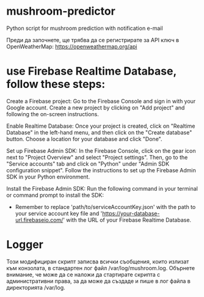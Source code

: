 # mushroom-predictor
Python script for mushroom prediction with notification e-mail

Преди да започнете, ще трябва да се регистрирате за API ключ в OpenWeatherMap: https://openweathermap.org/api

# use Firebase Realtime Database, follow these steps:

Create a Firebase project: Go to the Firebase Console and sign in with your Google account. Create a new project by clicking on "Add project" and following the on-screen instructions.

Enable Realtime Database: Once your project is created, click on "Realtime Database" in the left-hand menu, and then click on the "Create database" button. Choose a location for your database and click "Done".

Set up Firebase Admin SDK: In the Firebase Console, click on the gear icon next to "Project Overview" and select "Project settings". Then, go to the "Service accounts" tab and click on "Python" under "Admin SDK configuration snippet". Follow the instructions to set up the Firebase Admin SDK in your Python environment.

Install the Firebase Admin SDK: Run the following command in your terminal or command prompt to install the SDK:

* Remember to replace 'path/to/serviceAccountKey.json' with the path to your service account key file and 'https://your-database-url.firebaseio.com/' with the URL of your Firebase Realtime Database.

# Logger
Този модифициран скрипт записва всички съобщения, които излизат към конзолата, в стандартен лог файл /var/log/mushroom.log. Обърнете внимание, че може да се наложи да стартирате скрипта с административни права, за да може да създаде и пише в лог файла в директорията /var/log.

